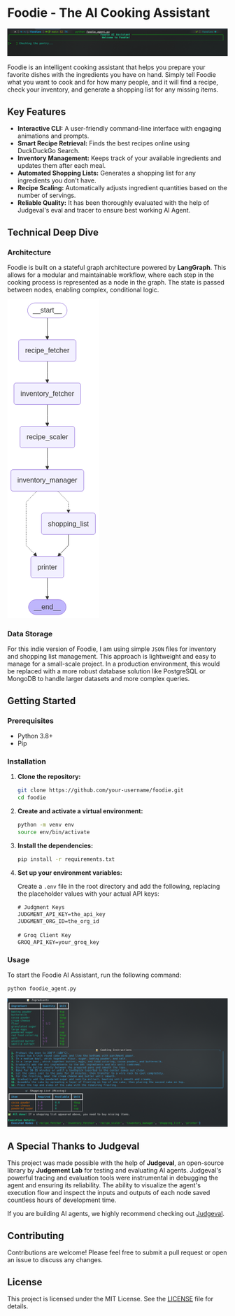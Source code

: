# Foodie - The AI Cooking Assistant

![Foodie CLI](./screen_shot1.png)

Foodie is an intelligent cooking assistant that helps you prepare your favorite dishes with the ingredients you have on hand. Simply tell Foodie what you want to cook and for how many people, and it will find a recipe, check your inventory, and generate a shopping list for any missing items.

## Key Features

- **Interactive CLI:** A user-friendly command-line interface with engaging animations and prompts.
- **Smart Recipe Retrieval:** Finds the best recipes online using DuckDuckGo Search.
- **Inventory Management:** Keeps track of your available ingredients and updates them after each meal.
- **Automated Shopping Lists:** Generates a shopping list for any ingredients you don't have.
- **Recipe Scaling:** Automatically adjusts ingredient quantities based on the number of servings.
- **Reliable Quality:** It has been thoroughly evaluated with the help of Judgeval's eval and tracer to ensure best working AI Agent.

## Technical Deep Dive

### Architecture

Foodie is built on a stateful graph architecture powered by **LangGraph**. This allows for a modular and maintainable workflow, where each step in the cooking process is represented as a node in the graph. The state is passed between nodes, enabling complex, conditional logic.

![Foodie Workflow](./graph.png)

### Data Storage

For this indie version of Foodie, I am using simple `JSON` files for inventory and shopping list management. This approach is lightweight and easy to manage for a small-scale project. In a production environment, this would be replaced with a more robust database solution like PostgreSQL or MongoDB to handle larger datasets and more complex queries.

## Getting Started

### Prerequisites

- Python 3.8+
- Pip

### Installation

1.  **Clone the repository:**

    ```bash
    git clone https://github.com/your-username/foodie.git
    cd foodie
    ```

2.  **Create and activate a virtual environment:**

    ```bash
    python -m venv env
    source env/bin/activate
    ```

3.  **Install the dependencies:**

    ```bash
    pip install -r requirements.txt
    ```

4.  **Set up your environment variables:**

    Create a `.env` file in the root directory and add the following, replacing the placeholder values with your actual API keys:

    ```env
    # Judgment Keys
    JUDGMENT_API_KEY=the_api_key
    JUDGMENT_ORG_ID=the_org_id

    # Groq Client Key
    GROQ_API_KEY=your_groq_key
    ```

### Usage

To start the Foodie AI Assistant, run the following command:

```bash
python foodie_agent.py
```

![Foodie CLI in Action](./screen_shot2.png)

## A Special Thanks to Judgeval

This project was made possible with the help of **Judgeval**, an open-source library by **Judgement Lab** for testing and evaluating AI agents. Judgeval's powerful tracing and evaluation tools were instrumental in debugging the agent and ensuring its reliability. The ability to visualize the agent's execution flow and inspect the inputs and outputs of each node saved countless hours of development time.

If you are building AI agents, we highly recommend checking out [Judgeval](https://github.com/JudgmentLabs/judgeval).

## Contributing

Contributions are welcome! Please feel free to submit a pull request or open an issue to discuss any changes.

## License

This project is licensed under the MIT License. See the [LICENSE](LICENSE) file for details.